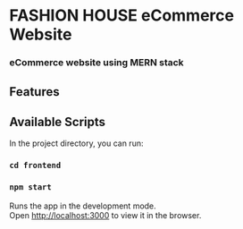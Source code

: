 # FASHION HOUSE eCommerce Website

### eCommerce website using MERN stack

## Features

## Available Scripts

In the project directory, you can run:

### `cd frontend`

### `npm start`

Runs the app in the development mode.\
Open [http://localhost:3000](http://localhost:3000) to view it in the browser.

